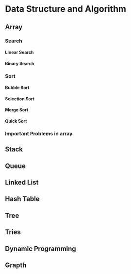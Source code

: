 # Data Structure and Algorithm
## Array
### Search
#### Linear Search
#### Binary Search
### Sort
#### Bubble Sort
#### Selection Sort
#### Merge Sort
#### Quick Sort
### Important Problems in array
## Stack
## Queue
## Linked List
## Hash Table
## Tree
## Tries
## Dynamic Programming
## Grapth
